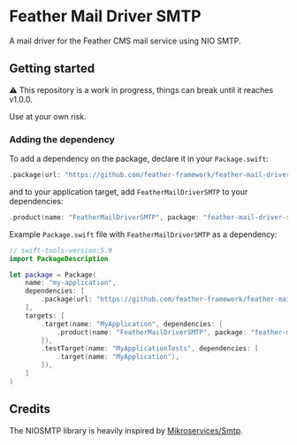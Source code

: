 # Feather Mail Driver SMTP

A mail driver for the Feather CMS mail service using NIO SMTP.

## Getting started

⚠️ This repository is a work in progress, things can break until it reaches v1.0.0. 

Use at your own risk.

### Adding the dependency

To add a dependency on the package, declare it in your `Package.swift`:

```swift
.package(url: "https://github.com/feather-framework/feather-mail-driver-smtp", .upToNextMinor(from: "0.3.0")),
```

and to your application target, add `FeatherMailDriverSMTP` to your dependencies:

```swift
.product(name: "FeatherMailDriverSMTP", package: "feather-mail-driver-smtp")
```

Example `Package.swift` file with `FeatherMailDriverSMTP` as a dependency:

```swift
// swift-tools-version:5.9
import PackageDescription

let package = Package(
    name: "my-application",
    dependencies: [
        .package(url: "https://github.com/feather-framework/feather-mail-driver-smtp", .upToNextMinor(from: "0.3.0")),
    ],
    targets: [
        .target(name: "MyApplication", dependencies: [
            .product(name: "FeatherMailDriverSMTP", package: "feather-mail-driver-smtp")
        ]),
        .testTarget(name: "MyApplicationTests", dependencies: [
            .target(name: "MyApplication"),
        ]),
    ]
)
```

## Credits 

The NIOSMTP library is heavily inspired by [Mikroservices/Smtp](https://github.com/Mikroservices/Smtp).
